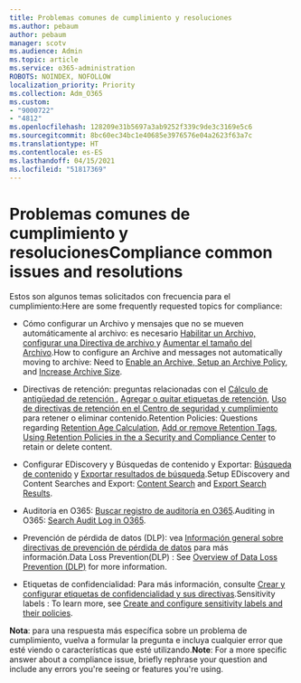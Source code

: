 ```yaml
---
title: Problemas comunes de cumplimiento y resoluciones
ms.author: pebaum
author: pebaum
manager: scotv
ms.audience: Admin
ms.topic: article
ms.service: o365-administration
ROBOTS: NOINDEX, NOFOLLOW
localization_priority: Priority
ms.collection: Adm_O365
ms.custom:
- "9000722"
- "4812"
ms.openlocfilehash: 128209e31b5697a3ab9252f339c9de3c3169e5c6
ms.sourcegitcommit: 8bc60ec34bc1e40685e3976576e04a2623f63a7c
ms.translationtype: HT
ms.contentlocale: es-ES
ms.lasthandoff: 04/15/2021
ms.locfileid: "51817369"
---
```

# <a name="compliance-common-issues-and-resolutions"></a><span data-ttu-id="0004b-102">Problemas comunes de cumplimiento y resoluciones</span><span class="sxs-lookup"><span data-stu-id="0004b-102">Compliance common issues and resolutions</span></span>

<span data-ttu-id="0004b-103">Estos son algunos temas solicitados con frecuencia para el cumplimiento:</span><span class="sxs-lookup"><span data-stu-id="0004b-103">Here are some frequently requested topics for compliance:</span></span>

- <span data-ttu-id="0004b-104">Cómo configurar un Archivo y mensajes que no se mueven automáticamente al archivo: es necesario [Habilitar un Archivo, configurar una Directiva de archivo ](https://docs.microsoft.com/microsoft-365/compliance/enable-archive-mailboxes?view=o365-worldwide) y [Aumentar el tamaño del Archivo](https://docs.microsoft.com/microsoft-365/compliance/enable-unlimited-archiving?view=o365-worldwide).</span><span class="sxs-lookup"><span data-stu-id="0004b-104">How to configure an Archive and messages not automatically moving to archive: Need to [Enable an Archive, Setup an Archive Policy](https://docs.microsoft.com/microsoft-365/compliance/enable-archive-mailboxes?view=o365-worldwide), and [Increase Archive Size](https://docs.microsoft.com/microsoft-365/compliance/enable-unlimited-archiving?view=o365-worldwide).</span></span>

- <span data-ttu-id="0004b-105">Directivas de retención: preguntas relacionadas con el [Cálculo de antigüedad de retención ](https://docs.microsoft.com/exchange/security-and-compliance/messaging-records-management/retention-age), [Agregar o quitar etiquetas de retención](https://docs.microsoft.com/exchange/security-and-compliance/messaging-records-management/add-or-remove-retention-tags), [Uso de directivas de retención en el Centro de seguridad y cumplimiento](https://docs.microsoft.com/microsoft-365/compliance/retention-policies?view=o365-worldwide) para retener o eliminar contenido.</span><span class="sxs-lookup"><span data-stu-id="0004b-105">Retention Policies: Questions regarding [Retention Age Calculation](https://docs.microsoft.com/exchange/security-and-compliance/messaging-records-management/retention-age), [Add or remove Retention Tags](https://docs.microsoft.com/exchange/security-and-compliance/messaging-records-management/add-or-remove-retention-tags), [Using Retention Policies in the a Security and Compliance Center](https://docs.microsoft.com/microsoft-365/compliance/retention-policies?view=o365-worldwide) to retain or delete content.</span></span>

- <span data-ttu-id="0004b-106">Configurar EDiscovery y Búsquedas de contenido y Exportar: [Búsqueda de contenido](https://docs.microsoft.com/microsoft-365/compliance/search-for-content?view=o365-worldwide) y [ Exportar resultados de búsqueda](https://docs.microsoft.com/microsoft-365/compliance/export-search-results?view=o365-worldwide).</span><span class="sxs-lookup"><span data-stu-id="0004b-106">Setup EDiscovery and Content Searches and Export: [Content Search](https://docs.microsoft.com/microsoft-365/compliance/search-for-content?view=o365-worldwide) and [Export Search Results](https://docs.microsoft.com/microsoft-365/compliance/export-search-results?view=o365-worldwide).</span></span>

- <span data-ttu-id="0004b-107">Auditoría en O365: [Buscar registro de auditoría en O365](https://docs.microsoft.com/microsoft-365/compliance/search-the-audit-log-in-security-and-compliance?view=o365-worldwide).</span><span class="sxs-lookup"><span data-stu-id="0004b-107">Auditing in O365: [Search Audit Log in O365](https://docs.microsoft.com/microsoft-365/compliance/search-the-audit-log-in-security-and-compliance?view=o365-worldwide).</span></span>

- <span data-ttu-id="0004b-108">Prevención de pérdida de datos (DLP): vea [Información general sobre directivas de prevención de pérdida de datos](https://docs.microsoft.com/microsoft-365/compliance/data-loss-prevention-policies?view=o365-worldwide) para más información.</span><span class="sxs-lookup"><span data-stu-id="0004b-108">Data Loss Prevention(DLP) : See [Overview of Data Loss Prevention (DLP)](https://docs.microsoft.com/microsoft-365/compliance/data-loss-prevention-policies?view=o365-worldwide) for more information.</span></span>
 
- <span data-ttu-id="0004b-109">Etiquetas de confidencialidad: Para más información, consulte [Crear y configurar etiquetas de confidencialidad y sus directivas](https://docs.microsoft.com/microsoft-365/compliance/create-sensitivity-labels).</span><span class="sxs-lookup"><span data-stu-id="0004b-109">Sensitivity labels : To learn more, see [Create and configure sensitivity labels and their policies](https://docs.microsoft.com/microsoft-365/compliance/create-sensitivity-labels).</span></span>

<span data-ttu-id="0004b-110">**Nota**: para una respuesta más específica sobre un problema de cumplimiento, vuelva a formular la pregunta e incluya cualquier error que esté viendo o características que esté utilizando.</span><span class="sxs-lookup"><span data-stu-id="0004b-110">**Note**: For a more specific answer about a compliance issue, briefly rephrase your question and include any errors you're seeing or features you're using.</span></span>
